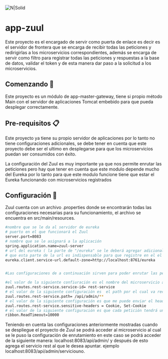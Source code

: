 ![N|Solid](https://media.licdn.com/dms/image/C560BAQE3S2bQRwZDEQ/company-logo_200_200/0?e=2159024400&v=beta&t=w6PtKOGk7vJg5uy_qoTOq7-Urh7oXF36DkrasNoeqNM)

# app-zuul 

Este proyecto es el encargado de servir como puerta de enlace es decir es el servidor de frontera que se encarga de recibir todas las peticiones y redirigirlas a los microservicios correspondientes, además se encarga de servir como filtro para registrar todas las peticiones y respuestas a la base de datos, validar el token  y de esta manera dar paso a la solicitud a los microservicios.

## Comenzando 🚀 

Este proyecto es un módulo de app-master-gateway, tiene si propio método Main con el servidor de aplicaciones Tomcat embebido para que pueda desplegar correctamente.

## Pre-requisitos 📋

Este proyecto ya tiene su propio servidor de aplicaciones por lo tanto no tiene configuraciones adicionales, se debe tener en cuenta que este proyecto debe ser el ultimo en desplegarse para que los microservicios puedan ser consumidos con éxito.

La configuración del Zuul es muy importante ya que nos permite enrutar las peticiones pero hay que tener en cuenta que este modulo depende mucho del Eureka por lo tanto para que este modulo funcione tiene que estar el Eureka funcionando con microservicios registrados

## Configuración 🔧

Zuul cuenta con un archivo .properties donde se encontrarán todas las configuraciones necesarias para su funcionamiento, el archivo se encuentra en src/main/resources. 
```sh
#nombre que se le da al servidor de eureka
# puerto en el que funcionará el Zuul
server.port=8083
# nombre que se le asignará a la aplicación
spring.application.name=zuul-server
# url del eureka ( la parte de "/eureka" se le deberá agregar adicional a la url ya
# que esta parte de la url es indispensable para que registre en el el servidor Eureka).
eureka.client.service-url.default-zone=http://localhost:8761/eureka


#Las configuraciones de a continuación sirven para poder enrutar las peticiones a los microservicios

#el valor de la siguiente confiuración es el nombre del microservicio al que se quiere enrutarle las peticiones
zuul.routes.rest-service.service-id= rest-service
# el valor de la siguiente configuración es  el path por el cual va recibir todas las peticiones para el microservicio anterior
zuul.routes.rest-service.path= /api/admin/**
# el valor de la siguiente configuración es que me puede enviar el header de la petición  recibida por el zuul a los microservicios
zuul.routes.rest-service.sensitive-headers = Cookie, Set-Cookie
# el valor de la siguiente configuración es que cada petición tendrá una pequeña pausa para poder procesar bien la solicitud
ribbon.ReadTimeout=10000
```
Teniendo en cuenta las configuraciones anteriormente mostradas cuando se despliegue el proyecto de Zuul se podrá acceder al microservicio al cual se le puso la configuración  de enrutamiento en este caso se podrá acceder de la siguiente manera: localhost:8083/api/admin/ y después de esto agrega el servicio rest al que le desea apuntar. ejemplo localhost:8083/api/admin/serviciouno.